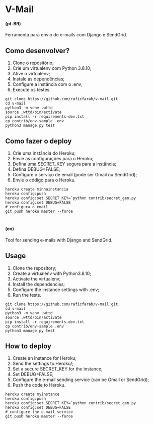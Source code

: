 # V-Mail
#### (pt-BR)
Ferramenta para envio de e-mails com Django e SendGrid.
## Como desenvolver?
1. Clone o repositório;
2. Crie um virtualenv com Python 3.8.10;
3. Ative o virtualenv;
4. Instale as dependências;
5. Configure a instância com o .env;
6. Execute os testes.
```console
git clone https://github.com/raficfarah/v-mail.git
cd v-mail
python3 -m venv .wttd
source .wttd/bin/activate
pip install -r requirements-dev.txt
cp contrib/env-sample .env
python3 manage.py test
```
## Como fazer o deploy
1. Crie uma instância do Heroku;
2. Envie as configurações para o Heroku;
3. Defina uma SECRET_KEY segura para a instância;
4. Defina DEBUG=FALSE;
5. Configure o serviço de email (pode ser Gmail ou SendGrid);
6. Envie o código para o Heroku.
```console
heroku create minhainstancia
heroku config:push
heroku config:set SECRET_KEY=`python contrib/secret_gen.py
heroku config:set DEBUG=FALSE
# configura o email
git push heroku master --force
```
#
#### (en)
Tool for sending e-mails with Django and SendGrid.
## Usage
1. Clone the repository;
2. Create a virtualenv with Python3.8.10;
3. Activate the virtualenv;
4. Install the dependencies;
5. Configure the instance settings with .env;
6. Run the tests.
```console
git clone https://github.com/raficfarah/v-mail.git
cd v-mail
python3 -m venv .wttd
source .wttd/bin/activate
pip install -r requirements-dev.txt
cp contrib/env-sample .env
python3 manage.py test
```
## How to deploy
1. Create an instance for Heroku;
2. Send the settings to Heroku/;
3. Set a secure SECRET_KEY for the instance;
4. Set DEBUG=FALSE;
5. Configure the e-mail sending service (can be Gmail or SendGrid);
6. Push the code to Heroku.
```console
heroku create myinstance
heroku config:push
heroku config:set SECRET_KEY=`python contrib/secret_gen.py
heroku config:set DEBUG=FALSE
# configure the e-mail service
git push heroku master --force
```
